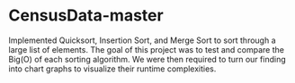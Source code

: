 # CensusData-master
Implemented Quicksort, Insertion Sort, and Merge Sort to sort through a large list of elements. The goal of this project was to test and compare the Big(O) of each sorting algorithm. We were then required to turn our finding into chart graphs to visualize their runtime complexities.
